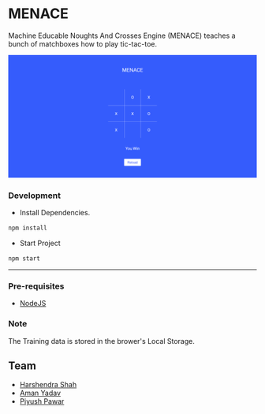 # MENACE

Machine Educable Noughts And Crosses Engine (MENACE) teaches a bunch of matchboxes how to play tic-tac-toe.

![Screenshot](./ss.png)

### Development

- Install Dependencies.

```sh
npm install
```

- Start Project

```sh
npm start
```

---

### Pre-requisites

- [NodeJS](https://nodejs.org)

### Note

The Training data is stored in the brower's Local  Storage.

## Team

- [Harshendra Shah](https://github.com/harshendrashah)
- [Aman Yadav](https://github.com/amany9000)
- [Piyush Pawar](https://github.com/PiyushPawar17)
